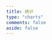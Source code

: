 ```yaml
---
title: 统计
type: "charts"
comments: false
aside: false
---
```


<script src="/js/echarts.min.js"></script>

<!-- 文章发布时间统计图 --> <!-- 2020-02是从2020年2月开始计算 -->
<div id="posts-chart" data-start="2020-02" style="border-radius: 8px; height: 300px; padding: 10px;"></div>
<!-- 文章标签统计图 --> <!-- data-length="10" 是显示的标签数量 -->
<div id="tags-chart" data-length="10" style="border-radius: 8px; height: 300px; padding: 10px;"></div>
<!-- 文章分类统计图 -->
<div id="categories-chart" data-parent="true" style="border-radius: 8px; height: 300px; padding: 10px;"></div>